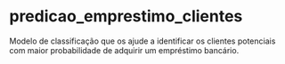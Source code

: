 # predicao_emprestimo_clientes
Modelo de classificação que os ajude a identificar os clientes potenciais com maior probabilidade de adquirir um empréstimo bancário.
